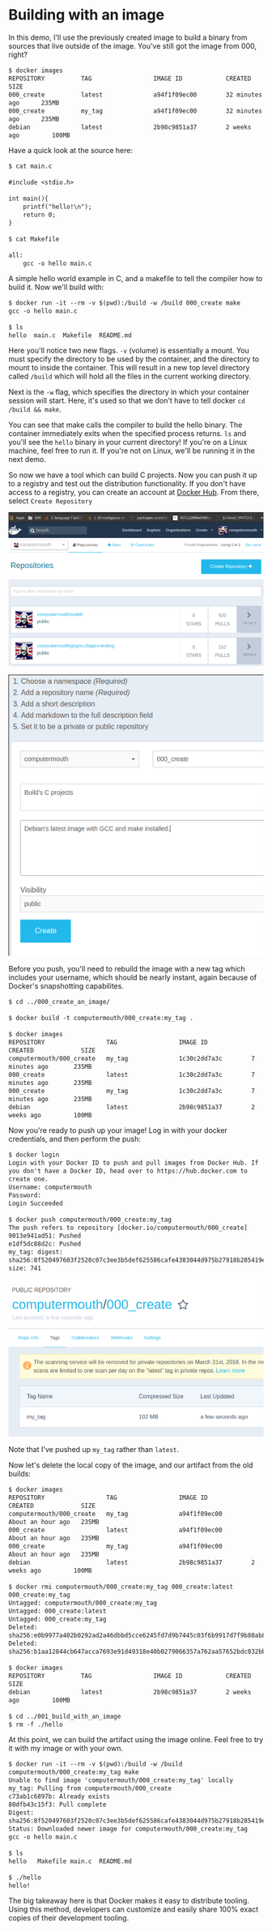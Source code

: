 # Building with an image

In this demo, I'll use the previously created image to build a binary from sources that live outside of the image. You've still got the image from 000, right?

```
$ docker images
REPOSITORY          TAG                 IMAGE ID            CREATED             SIZE
000_create          latest              a94f1f09ec00        32 minutes ago      235MB
000_create          my_tag              a94f1f09ec00        32 minutes ago      235MB
debian              latest              2b98c9851a37        2 weeks ago         100MB
```

Have a quick look at the source here:
```
$ cat main.c 

#include <stdio.h>

int main(){
	printf("hello!\n");
	return 0;
}

$ cat Makefile 

all:
	gcc -o hello main.c

```

A simple hello world example in C, and a makefile to tell the compiler how to build it. Now we'll build with:

```
$ docker run -it --rm -v $(pwd):/build -w /build 000_create make
gcc -o hello main.c

$ ls
hello  main.c  Makefile  README.md
```

Here you'll notice two new flags. `-v` (volume) is essentially a mount. You must specify the directory to be used by the container, and the directory to mount to inside the container. This will result in a new top level directory called `/build` which will hold all the files in the current working directory.

Next is the `-w` flag, which specifies the directory in which your container session will start. Here, it's used so that we don't have to tell docker `cd /build && make`.

You can see that make calls the compiler to build the hello binary. The container immediately exits when the specified process returns. `ls` and you'll see the `hello` binary in your current directory! If you're on a Linux machine, feel free to run it. If you're not on Linux, we'll be running it in the next demo.

So now we have a tool which can build C projects. Now you can push it up to a registry and test out the distribution functionality. If you don't have access to a registry, you can create an account at [Docker Hub](https://hub.docker.com). From there, select `Create Repository`

![Create Repository](./2018-03-28--1522289410_891x537_scrot.png "Create Repository")

![Image Details](./2018-03-28--1522290229_564x621_scrot.png "Image Details")

Before you push, you'll need to rebuild the image with a new tag which includes your username, which should be nearly instant, again because of Docker's snapshotting capabilites.

```
$ cd ../000_create_an_image/

$ docker build -t computermouth/000_create:my_tag .

$ docker images
REPOSITORY                 TAG                 IMAGE ID            CREATED             SIZE
computermouth/000_create   my_tag              1c30c2dd7a3c        7 minutes ago       235MB
000_create                 latest              1c30c2dd7a3c        7 minutes ago       235MB
000_create                 my_tag              1c30c2dd7a3c        7 minutes ago       235MB
debian                     latest              2b98c9851a37        2 weeks ago         100MB
```

Now you're ready to push up your image! Log in with your docker credentials, and then perform the push:

```
$ docker login
Login with your Docker ID to push and pull images from Docker Hub. If you don't have a Docker ID, head over to https://hub.docker.com to create one.
Username: computermouth
Password: 
Login Succeeded

$ docker push computermouth/000_create:my_tag
The push refers to repository [docker.io/computermouth/000_create]
9013e941ad51: Pushed 
e1df5dc88d2c: Pushed 
my_tag: digest: sha256:8f520497603f2520c07c3ee3b5def625586cafe4383044d975b27918b285419e size: 741
```

![Image Details](./2018-03-28--1522290675_721x446_scrot.png "Image Details")

Note that I've pushed up `my_tag` rather than `latest`.

Now let's delete the local copy of the image, and our artifact from the old builds:

```
$ docker images
REPOSITORY                 TAG                 IMAGE ID            CREATED             SIZE
computermouth/000_create   my_tag              a94f1f09ec00        About an hour ago   235MB
000_create                 latest              a94f1f09ec00        About an hour ago   235MB
000_create                 my_tag              a94f1f09ec00        About an hour ago   235MB
debian                     latest              2b98c9851a37        2 weeks ago         100MB

$ docker rmi computermouth/000_create:my_tag 000_create:latest 000_create:my_tag
Untagged: computermouth/000_create:my_tag
Untagged: 000_create:latest
Untagged: 000_create:my_tag
Deleted: sha256:e0b9977a402b0292ad2a46dbbd5cce6245fd7d9b7445c03f6b9917d7f9b80ab8
Deleted: sha256:b1aa12844cb647acca7693e91d49318e40b0279066357a762aa57652bdc032bb

$ docker images
REPOSITORY          TAG                 IMAGE ID            CREATED             SIZE
debian              latest              2b98c9851a37        2 weeks ago         100MB

$ cd ../001_build_with_an_image
$ rm -f ./hello
```

At this point, we can build the artifact using the image online. Feel free to try it with my image or with your own.

```
$ docker run -it --rm -v $(pwd):/build -w /build computermouth/000_create:my_tag make
Unable to find image 'computermouth/000_create:my_tag' locally
my_tag: Pulling from computermouth/000_create
c73ab1c6897b: Already exists 
80dfb43c15f3: Pull complete 
Digest: sha256:8f520497603f2520c07c3ee3b5def625586cafe4383044d975b27918b285419e
Status: Downloaded newer image for computermouth/000_create:my_tag
gcc -o hello main.c

$ ls
hello   Makefile main.c  README.md

$ ./hello 
hello!
```

The big takeaway here is that Docker makes it easy to distribute tooling. Using this method, developers can customize and easily share 100% exact copies of their development tooling.
